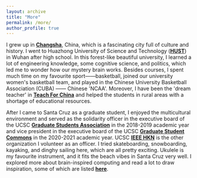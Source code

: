 ```yaml
---
layout: archive
title: "More"
permalink: /more/
author_profile: true
---
```

I grew up in <b>[Changsha](https://en.wikipedia.org/wiki/Changsha)</b>, China, which is a fascinating city full of culture and history. 
I went to Huazhong University of Science and Technology (<b>[HUST](https://en.wikipedia.org/wiki/Huazhong_University_of_Science_and_Technology)</b>) 
in Wuhan after high school. 
In this forest-like beautiful university, I learned a lot of engineering knowledge, some cognitive science, and politics, 
which led me to wonder how our mystery brain works. Besides courses, I spent much time on my favourite sport——basketball, 
joined our university women's basketball team, and played in the Chinese University Basketball Association (CUBA) —— Chinese 'NCAA'. 
Moreover, I have been the 'dream teacher' in <b>[Teach For China](https://chinadevelopmentbrief.cn/ngos/teach-for-china/)</b>
and helped the students in rural areas with a shortage of educational resources.

After I came to Santa Cruz as a graduate student, 
I enjoyed the multicultural environment and served as the solidarity officer in the executive board of the UCSC 
<b>[Graduate Students Association](https://gsa.ucsc.edu/about/executive-board/executive-board-2018-2019/)</b> in the 2018-2019 academic year
and vice president in the executive board of the UCSC <b>[Graduate Student Commons](https://gradcommons.ucsc.edu/governance/)</b> in the 2020-2021 academic year. 
UCSC <b>[IEEE HKN](https://ieeehkn.sites.ucsc.edu/)</b> is the other organization I volunteer as an officer. 
I tried skateboarding, snowboarding, kayaking, and dinghy sailing here, which are all pretty exciting.
Ukulele is my favourite instrument, and it fits the beach vibes in Santa Cruz very well.
I explored more about brain-inspired computing and read a lot to draw inspiration,
some of which are listed <b>[here](https://pengzhouzp.github.io/theories/)</b>.

